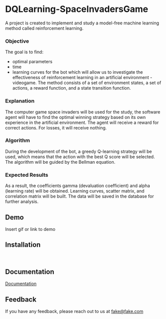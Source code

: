 # DQLearning-SpaceInvadersGame

A project is created to implement and study a model-free machine learning method called reinforcement learning.

### Objective
The goal is to find:
- optimal parameters
- time 
- learning curves 
for the bot which will allow us to investigate the effectiveness of reinforcement learning in an artificial environment - videogame. 
The method consists of a set of environment states, a set of actions, a reward function, and a state transition function.

### Explanation
The computer game space invaders will be used for the study, the software agent will have to find the optimal winning strategy based on its own experience in the artificial environment.
The agent will receive a reward for correct actions. For losses, it will receive nothing.

### Algorithm
During the development of the bot, a greedy Q-learning strategy will be used, which means that the action with the best Q score will be selected. The algorithm will be guided by the Bellman equation.

### Expected Results
As a result, the coefficients gamma (devaluation coefficient) and alpha (learning rate) will be obtained.
Learning curves, scatter matrix, and correlation matrix will be built. 
The data will be saved in the database for further analysis.



## Demo

Insert gif or link to demo


## Installation


```bash
  
```
    
## Documentation

[Documentation](https://linktodocumentation)


## Feedback

If you have any feedback, please reach out to us at fake@fake.com

